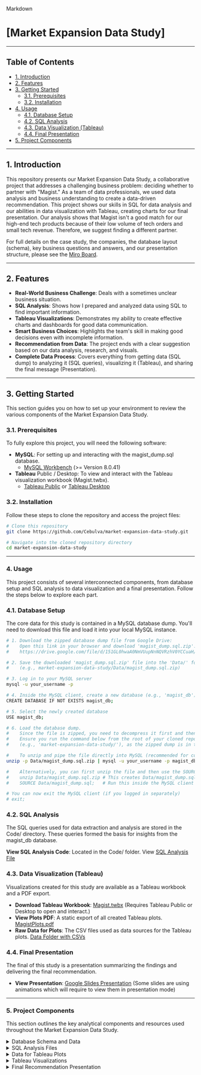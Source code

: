 Markdown

# [Market Expansion Data Study]

---

## Table of Contents

- [1. Introduction](#1-introduction)
- [2. Features](#2-features)
- [3. Getting Started](#3-getting-started)
    - [3.1. Prerequisites](#31-prerequisites)
    - [3.2. Installation](#32-installation)
- [4. Usage](#4-usage)
  - [4.1. Database Setup](#41-database-setup)
  - [4.2. SQL Analysis](#42-sql-analysis)
  - [4.3. Data Visualization (Tableau)](#43-data-visualization-tableau)
  - [4.4. Final Presentation](#44-final-presentation)
- [5. Project Components](#5-project-components)

---

## 1. Introduction

This repository presents our Market Expansion Data Study, a collaborative project that addresses a challenging business problem: deciding whether to partner with "Magist." As a team of data professionals, we used data analysis and business understanding to create a data-driven recommendation. 
This project shows our skills in SQL for data analysis and our abilities in data visualization with Tableau, creating charts for our final presentation. Our analysis shows that Magist isn't a good match for our high-end tech products because of their low volume of tech orders and small tech revenue. Therefore, we suggest finding a different partner. 

For full details on the case study, the companies, the database layout (schema), key business questions and answers, and our presentation structure, please see the [Miro Board](https://miro.com/app/board/uXjVIGWwBlk=/?moveToWidget=3458764623835036060&cot=14).

---

## 2. Features

- **Real-World Business Challenge**: Deals with a sometimes unclear business situation.
- **SQL Analysis**: Shows how I prepared and analyzed data using SQL to find important information.
- **Tableau Visualizations**: Demonstrates my ability to create effective charts and dashboards for good data communication.
- **Smart Business Choices**: Highlights the team's skill in making good decisions even with incomplete information.
- **Recommendation from Data**: The project ends with a clear suggestion based on our data analysis, research, and visuals.
- **Complete Data Process**: Covers everything from getting data (SQL dump) to analyzing it (SQL queries), visualizing it (Tableau), and sharing the final message (Presentation).

---

## 3. Getting Started

This section guides you on how to set up your environment to review the various components of the Market Expansion Data Study.

### 3.1. Prerequisites

To fully explore this project, you will need the following software:

-  **MySQL**: For setting up and interacting with the magist_dump.sql database.
    - [MySQL Workbench](https://dev.mysql.com/downloads/workbench/) (>= Version 8.0.41)
- **Tableau** Public / Desktop: To view and interact with the Tableau visualization workbook (Magist.twbx).
    - [Tableau Public](https://public.tableau.com/app/discover) or [Tableau Desktop](https://www.tableau.com/products/desktop)

### 3.2. Installation

Follow these steps to clone the repository and access the project files:

```bash
# Clone this repository
git clone https://github.com/Cebulva/market-expansion-data-study.git

# Navigate into the cloned repository directory
cd market-expansion-data-study
```

---

### 4. Usage

This project consists of several interconnected components, from database setup and SQL analysis to data visualization and a final presentation. Follow the steps below to explore each part.

### 4.1. Database Setup
The core data for this study is contained in a MySQL database dump. You'll need to download this file and load it into your local MySQL instance.

```bash
# 1. Download the zipped database dump file from Google Drive:
#    Open this link in your browser and download 'magist_dump.sql.zip':
#    https://drive.google.com/file/d/151GL0hwaA0NmVUupNnNQVRzhV0YCCuaH/view?usp=sharing

# 2. Save the downloaded 'magist_dump.sql.zip' file into the 'Data/' folder of your cloned repository.
#    (e.g., market-expansion-data-study/Data/magist_dump.sql.zip)

# 3. Log in to your MySQL server
mysql -u your_username -p

# 4. Inside the MySQL client, create a new database (e.g., 'magist_db')
CREATE DATABASE IF NOT EXISTS magist_db;

# 5. Select the newly created database
USE magist_db;

# 6. Load the database dump.
#    Since the file is zipped, you need to decompress it first and then pipe its content directly into MySQL.
#    Ensure you run the command below from the root of your cloned repository
#    (e.g., 'market-expansion-data-study/'), as the zipped dump is in the 'Data/' folder.

#    To unzip and pipe the file directly into MySQL (recommended for convenience):
unzip -p Data/magist_dump.sql.zip | mysql -u your_username -p magist_db

#    Alternatively, you can first unzip the file and then use the SOURCE command within MySQL:
#    unzip Data/magist_dump.sql.zip # This creates Data/magist_dump.sql in the same folder
#    SOURCE Data/magist_dump.sql;   # Run this inside the MySQL client after 'USE magist_db;'

# You can now exit the MySQL client (if you logged in separately)
# exit;
```

### 4.2. SQL Analysis
The SQL queries used for data extraction and analysis are stored in the Code/ directory. These queries formed the basis for insights from the magist_db database.

**View SQL Analysis Code**: Located in the Code/ folder. View [SQL Analysis File](https://github.com/Cebulva/market-expansion-data-study/blob/main/Code/Exploring_Magist.sql)

### 4.3. Data Visualization (Tableau)

Visualizations created for this study are available as a Tableau workbook and a PDF export.

- **Download Tableau Workbook**: [Magist.twbx](https://drive.google.com/file/d/15ZO5cIy_km00jJ3RTTdT2iNBAwfST9YN/view?usp=sharing) (Requires Tableau Public or Desktop to open and interact.)
- **View Plots PDF**: A static export of all created Tableau plots. [MagistPlots.pdf](https://github.com/Cebulva/market-expansion-data-study/blob/main/Tableau/MagistPlots.pdf)
- **Raw Data for Plots**: The CSV files used as data sources for the Tableau plots. [Data Folder with CSVs](https://github.com/Cebulva/market-expansion-data-study/tree/main/Data)

### 4.4. Final Presentation

The final of this study is a presentation summarizing the findings and delivering the final recommendation.

- **View Presentation**: [Google Slides Presentation](https://docs.google.com/presentation/d/1kwiiCyD-UfqA4ABKSzQ96Ii-RYC8u2okvhK28bIOpmE/edit?usp=sharing) (Some slides are using animations which will require to view them in presentation mode)

---

### 5. Project Components

This section outlines the key analytical components and resources used throughout the Market Expansion Data Study.

<details>
<summary>Database Schema and Data</summary>
<br>
The core of this study relies on the magist_db database. You can review its structure and the raw data by setting it up locally as described in the Database Setup section. The schema provides a blueprint of the database tables and their relationships.
<br>
<a href="https://github.com/Cebulva/market-expansion-data-study/tree/main/Resources">View Database Schema</a>
</details>

<details>
<summary>SQL Analysis Files</summary>
<br>
Explore the SQL queries used to extract, transform, and analyze the data from the magist_db. These queries form the analytical backbone of the study, enabling the identification of key trends and insights.
<br>
<a href="https://github.com/Cebulva/market-expansion-data-study/blob/main/Code/Exploring_Magist.sql">View SQL Analysis Code</a>
</details>

<details>
<summary>Data for Tableau Plots</summary>
<br>
These CSV files are the direct tables extracted from the magist_dump.sql database dump. They serve as the original data sources that were imported into Tableau to build the various charts and graphs, representing the raw data used for visualization.
<br>
<a href="https://github.com/Cebulva/market-expansion-data-study/tree/main/Data">View Original Data Tables (CSVs)</a>
</details>

<details>
<summary>Tableau Visualizations</summary>
<br>
A collection of interactive dashboards and plots created using Tableau. These visuals help present complex data in a clear and strong way, supporting our recommendation.
<br>
<a href="https://github.com/Cebulva/market-expansion-data-study/tree/main/Tableau">View Tableau Plots Folder</a>
<br>
<a href="https://github.com/Cebulva/market-expansion-data-study/blob/main/Tableau/MagistPlots.pdf">View Plots PDF</a>
</details>

<details>
<summary>Final Recommendation Presentation</summary>
<br>
The presentation showing the project's scope, methodology, key findings, and the final recommendation regarding the Magist deal. This deliverable aims to come with a clear story and actionable insights.
<br>
<a href="https://docs.google.com/presentation/d/1kwiiCyD-UfqA4ABKSzQ96Ii-RYC8u2okvhK28bIOpmE/edit?usp=sharing">View Presentation</a>
</details>
